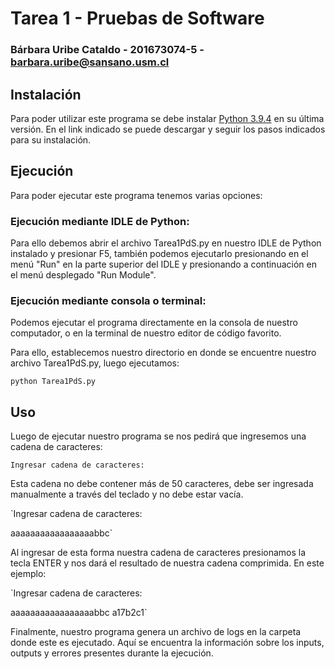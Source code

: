 # Tarea 1 - Pruebas de Software

### Bárbara Uribe Cataldo - 201673074-5 - barbara.uribe@sansano.usm.cl

## Instalación

Para poder utilizar este programa se debe instalar [Python 3.9.4](https://www.python.org) en su última versión. En el link indicado se puede descargar y seguir los pasos indicados para su instalación.

## Ejecución

Para poder ejecutar este programa tenemos varias opciones:

### Ejecución mediante IDLE de Python:

Para ello debemos abrir el archivo Tarea1PdS.py en nuestro IDLE de Python instalado y presionar F5, también podemos ejecutarlo presionando en el menú "Run" en la parte superior del IDLE y presionando a continuación en el menú desplegado "Run Module".

### Ejecución mediante consola o terminal:

Podemos ejecutar el programa directamente en la consola de nuestro computador, o en la terminal de nuestro editor de código favorito.

Para ello, establecemos nuestro directorio en donde se encuentre nuestro archivo Tarea1PdS.py, luego ejecutamos:

`
python Tarea1PdS.py
`

## Uso

Luego de ejecutar nuestro programa se nos pedirá que ingresemos una cadena de caracteres:

`Ingresar cadena de caracteres: `

Esta cadena no debe contener más de 50 caracteres, debe ser ingresada manualmente a través del teclado y no debe estar vacía.

`Ingresar cadena de caracteres:

aaaaaaaaaaaaaaaaabbc`

Al ingresar de esta forma nuestra cadena de caracteres presionamos la tecla ENTER y nos dará el resultado de nuestra cadena comprimida. En este ejemplo:

`Ingresar cadena de caracteres: 

aaaaaaaaaaaaaaaaabbc
a17b2c1`

Finalmente, nuestro programa genera un archivo de logs en la carpeta donde este es ejecutado. Aquí se encuentra la información sobre los inputs, outputs y errores presentes durante la ejecución.
